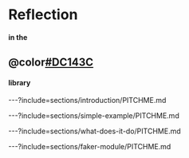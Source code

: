 # Reflection
#### in the
## @color[#DC143C](FakerDotNet)
#### library

---?include=sections/introduction/PITCHME.md

---?include=sections/simple-example/PITCHME.md

---?include=sections/what-does-it-do/PITCHME.md

---?include=sections/faker-module/PITCHME.md
